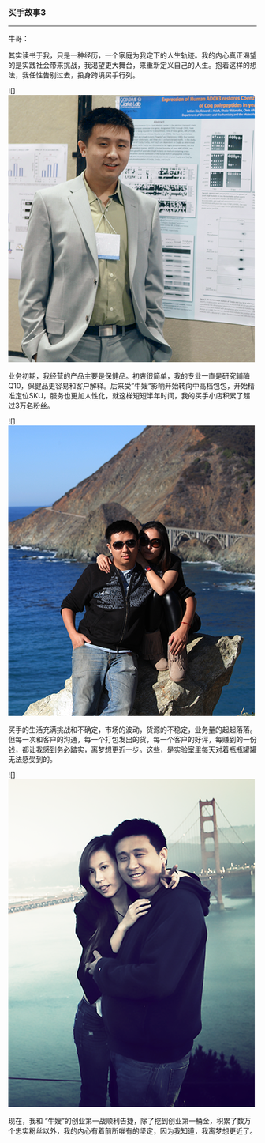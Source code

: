 ### 买手故事3

---

牛哥：

其实读书于我，只是一种经历，一个家庭为我定下的人生轨迹。我的内心真正渴望的是实践社会带来挑战，我渴望更大舞台，来重新定义自己的人生。抱着这样的想法，我任性告别过去，投身跨境买手行列。

![]![](/recruitment/images/story_buyer3_1.png)


业务初期，我经营的产品主要是保健品。初衷很简单，我的专业一直是研究辅酶Q10，保健品更容易和客户解释。后来受”牛嫂“影响开始转向中高档包包，开始精准定位SKU，服务也更加人性化，就这样短短半年时间，我的买手小店积累了超过3万名粉丝。

![]![](/recruitment/images/story_buyer3_2.png)


买手的生活充满挑战和不确定，市场的波动，货源的不稳定，业务量的起起落落。但每一次和客户的沟通，每一个打包发出的货，每一个客户的好评，每赚到的一份钱，都让我感到务必踏实，离梦想更近一步。这些，是实验室里每天对着瓶瓶罐罐无法感受到的。

![]![](/recruitment/images/story_buyer3_3.png)


现在，我和 “牛嫂”的创业第一战顺利告捷，除了挖到创业第一桶金，积累了数万个忠实粉丝以外，我的内心有着前所唯有的坚定，因为我知道，我离梦想更近了。

